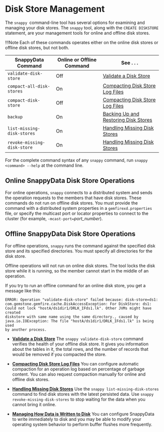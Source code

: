 # Disk Store Management

The `snappy `command-line tool has several options for examining and managing your disk stores. The `snappy` tool, along with the `CREATE DISKSTORE` statement, are your management tools for online and offline disk stores.

<a id="managing_disk_stores__section_4AFD4B9EECDA448BA5235FB1C32A48F1"></a>

!!!Note
	Each of these commands operates either on the online disk stores or offline disk stores, but not both. </p>

| SnappyData Command                | Online or Offline Command | See . . .  	|
|-----------------------------|---------------------------|-----------------------------------|
| `validate-disk-store`       | Off                       | [Validate a Disk Store](validating_disk_store.md)  |
| `compact-all-disk-stores`   | On                  | [Compacting Disk Store Log Files](compacting_disk_stores.md)|
| `compact-disk-store`        | Off                       | [Compacting Disk Store Log Files](compacting_disk_stores.md) |
| `backup`                    | On                        | [Backing Up and Restoring Disk Stores](../../backup/backup_restore_disk_store.md) |
| `list-missing-disk-stores`  | On                        | [Handling Missing Disk Stores](handling_missing_disk_stores.md)|
| `revoke-missing-disk-store` | On                        | [Handling Missing Disk Stores](handling_missing_disk_stores.md) |

For the complete command syntax of any `snappy` command, run `snappy <command> --help` at the command line.

<a id="online-sd"></a>

## Online SnappyData Disk Store Operations

For online operations, `snappy` connects to a distributed system and sends the operation requests to the members that have disk stores. These commands do not run on offline disk stores. You must provide the command with a distributed system properties in a `gemfirexd.properties` file, or specify the multicast port or locator properties to connect to the cluster (for example, `-mcast-port=`*port_number*).

<a id="offline-sd"></a>

## Offline SnappyData Disk Store Operations

For offline operations, `snappy` runs the command against the specified disk store and its specified directories. You must specify all directories for the disk store.

Offline operations will not run on online disk stores. The tool locks the disk store while it is running, so the member cannot start in the middle of an operation.

If you try to run an offline command for an online disk store, you get a message like this:

``` pre
ERROR: Operation "validate-disk-store" failed because: disk-store=ds1: 
com.gemstone.gemfire.cache.DiskAccessException: For DiskStore: ds1: 
Could not lock "hostA/ds1dir1/DRLK_IFds1.lk". Other JVMs might have created 
diskstore with same name using the same directory., caused by 
java.io.IOException: The file "hostA/ds1dir1/DRLK_IFds1.lk" is being used 
by another process.
```

-   **[Validate a Disk Store](validating_disk_store.md)**
    The `snappy validate-disk-store` command verifies the health of your offline disk store. It gives you information about the tables in it, the total rows, and the number of records that would be removed if you compacted the store.

-   **[Compacting Disk Store Log Files](compacting_disk_stores.md)**
    You can configure automatic compaction for an operation log based on percentage of garbage content. You can also request compaction manually for online and offline disk stores.

-   **[Handling Missing Disk Stores](handling_missing_disk_stores.md)**
    Use the `snappy list-missing-disk-stores` command to find disk stores with the latest persisted data. Use `snappy revoke-missing-disk-stores` to stop waiting for the data when you cannot bring it online.

-   **[Managing How Data is Written to Disk](managing_disk_buffer_flushes.md)**
    You can configure SnappyData to write immediately to disk and you may be able to modify your operating system behavior to perform buffer flushes more frequently.


